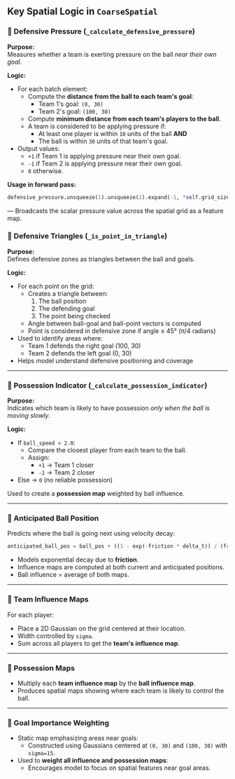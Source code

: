 ## Key Spatial Logic in `CoarseSpatial`

### 🔹 Defensive Pressure (`_calculate_defensive_pressure`)

**Purpose:**  
Measures whether a team is exerting pressure on the ball *near their own goal*.

**Logic:**
- For each batch element:
  - Compute the **distance from the ball to each team's goal**:
    - Team 1's goal: `(0, 30)`
    - Team 2's goal: `(100, 30)`
  - Compute **minimum distance from each team's players to the ball**.
  - A team is considered to be applying pressure if:
    - At least one player is within `10` units of the ball **AND**
    - The ball is within `30` units of that team's goal.
- Output values:
  - `+1` if Team 1 is applying pressure near their own goal.
  - `-1` if Team 2 is applying pressure near their own goal.
  - `0` otherwise.

**Usage in forward pass:**
```python
defensive_pressure.unsqueeze(1).unsqueeze(2).expand(-1, *self.grid_size)
```
— Broadcasts the scalar pressure value across the spatial grid as a feature map.

### 🔹 Defensive Triangles (`_is_point_in_triangle`)

**Purpose:**  
Defines defensive zones as triangles between the ball and goals.

**Logic:**
- For each point on the grid:
  - Creates a triangle between:
    1. The ball position
    2. The defending goal
    3. The point being checked
  - Angle between ball-goal and ball-point vectors is computed
  - Point is considered in defensive zone if angle ≤ 45° (π/4 radians)
- Used to identify areas where:
  - Team 1 defends the right goal (100, 30)
  - Team 2 defends the left goal (0, 30)
- Helps model understand defensive positioning and coverage

---

### 🔹 Possession Indicator (`_calculate_possession_indicator`)

**Purpose:**  
Indicates which team is likely to have possession *only when the ball is moving slowly*.

**Logic:**
- If `ball_speed < 2.0`:
  - Compare the closest player from each team to the ball.
  - Assign:
    - `+1` → Team 1 closer
    - `-1` → Team 2 closer
- Else → `0` (no reliable possession)

Used to create a **possession map** weighted by ball influence.

---

### 🔹 Anticipated Ball Position

Predicts where the ball is going next using velocity decay:
```python
anticipated_ball_pos = ball_pos + ((1 - exp(-friction * delta_t)) / (friction + ε)) * ball_vel
```
- Models exponential decay due to **friction**.
- Influence maps are computed at both current and anticipated positions.
- Ball influence = average of both maps.

---

### 🔹 Team Influence Maps

For each player:
- Place a 2D Gaussian on the grid centered at their location.
- Width controlled by `sigma`.
- Sum across all players to get the **team's influence map**.

---

### 🔹 Possession Maps

- Multiply each **team influence map** by the **ball influence map**.
- Produces spatial maps showing where each team is likely to control the ball.

---

### 🔹 Goal Importance Weighting

- Static map emphasizing areas near goals:
  - Constructed using Gaussians centered at `(0, 30)` and `(100, 30)` with `sigma=15`.
- Used to **weight all influence and possession maps**:
  - Encourages model to focus on spatial features near goal areas.
